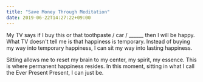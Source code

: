 ```yaml
---
title: "Save Money Through Meditation"
date: 2019-06-22T14:27:22+09:00
---
```


My TV says if I buy this or that toothpaste / car / ______ then I will be happy.  What TV doesn't tell me is that happiness is temporary.  Instead of buying my way into temporary happiness, I can sit my way into lasting happiness.

Sitting allows me to reset my brain to my center, my spirit, my essence.  This is where permanent happiness resides.  In this moment, sitting in what I call the Ever Present Present, I can just be.
